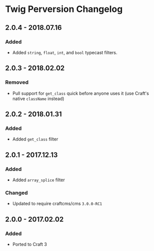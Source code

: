 # Twig Perversion Changelog

## 2.0.4 - 2018.07.16
### Added
* Added `string`, `float`, `int`, and `bool` typecast filters.

## 2.0.3 - 2018.02.02
### Removed
* Pull support for `get_class` quick before anyone uses it (use Craft's native `className` instead)

## 2.0.2 - 2018.01.31
### Added
* Added `get_class` filter

## 2.0.1 - 2017.12.13
### Added
* Added `array_splice` filter
### Changed
* Updated to require craftcms/cms `3.0.0-RC1`

## 2.0.0 - 2017.02.02
### Added
- Ported to Craft 3